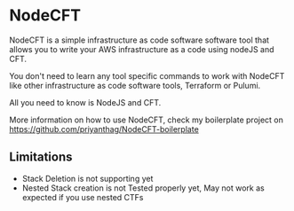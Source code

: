 # NodeCFT
NodeCFT is a simple infrastructure as code software software tool that allows you to write your AWS infrastructure as a code using nodeJS and CFT. 

You don't need to learn any tool specific commands to work with NodeCFT like other infrastructure as code software tools, Terraform or Pulumi.

All you need to know is NodeJS and CFT.

More information on how to use NodeCFT, check my boilerplate project on https://github.com/priyanthag/NodeCFT-boilerplate

## Limitations
  -  Stack Deletion is not supporting yet
  -  Nested Stack creation is not Tested properly yet, May not work as expected if you use nested CTFs 


